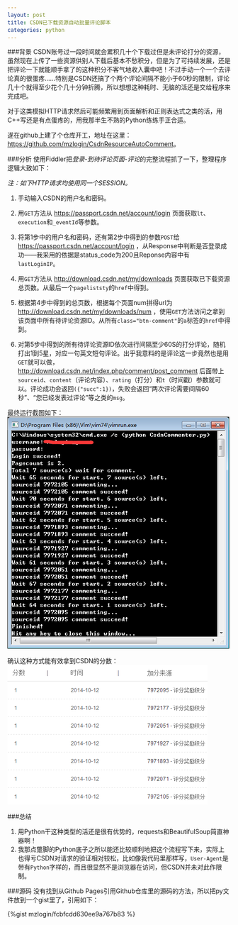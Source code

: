 ```yaml
---
layout: post
title: CSDN已下载资源自动批量评论脚本
categories: python
---
```


###背景
CSDN账号过一段时间就会累积几十个下载过但是未评论打分的资源，虽然现在上传了一些资源供别人下载后基本不愁积分，但是为了可持续发展，还是把评论一下就能顺手拿了的这种积分不客气地收入囊中吧！不过手动一个一个去评论真的很蛋疼……特别是CSDN还搞了个两个评论间隔不能小于60秒的限制，评论几十个就得至少花个几十分钟折腾，所以想想这种耗时、无脑的活还是交给程序来完成吧。

对于这类模拟HTTP请求然后可能频繁用到页面解析和正则表达式之类的活，用C++写还是有点蛋疼的，用我那半生不熟的Python练练手正合适。

遂在github上建了个仓库开工，地址在这里：<https://github.com/mzlogin/CsdnResourceAutoComment>。

###分析
使用Fiddler把*登录-到待评论页面-评论*的完整流程抓了一下，整理程序逻辑大致如下：

*注：如下HTTP请求均使用同一个SESSION。*

1. 手动输入CSDN的用户名和密码。

2. 用`GET`方法从 https://passport.csdn.net/account/login 页面获取`lt`、`execution`和`_eventId`等参数。

3. 将第1步中的用户名和密码，还有第2步中得到的参数`POST`给 https://passport.csdn.net/account/login ，从Response中判断是否登录成功——我采用的依据是status\_code为200且Reponse内容中有`lastLoginIP`。

4. 用`GET`方法从 http://download.csdn.net/my/downloads 页面获取已下载资源总页数。从最后一个`pageliststy`的`href`中得到。

5. 根据第4步中得到的总页数，根据每个页面num拼得url为 http://download.csdn.net/my/downloads/num ，使用`GET`方法访问之拿到该页面中所有待评论资源ID。从所有`class="btn-comment"`的`a`标签的`href`中得到。

6. 对第5步中得到的所有待评论资源ID依次进行间隔至少60S的打分评论，随机打出1到5星，对应一句英文短句评论。出乎我意料的是评论这一步竟然也是用`GET`就可以做， http://download.csdn.net/index.php/comment/post_comment 后面带上`sourceid`、`content`（评论内容）、`rating`（打分）和`t`（时间戳）参数就可以。评论成功会返回`({"succ":1})`，失败会返回“两次评论需要间隔60秒”、“您已经发表过评论”等之类的`msg`。

最终运行截图如下：
![CSDN自动批量打分评论](/images/posts/python/csdncommenter.png)

确认这种方式能有效拿到CSDN的分数：
![CSDN自动评论得分](/images/posts/python/csdnscore.png)

###总结
1. 用Python干这种类型的活还是很有优势的，requests和BeautifulSoup简直神器啊！  
2. 我那点蹩脚的Python底子之所以能还比较顺利地把这个流程写下来，实际上也得亏CSDN对请求的验证相对较松，比如像我代码里那样写，`User-Agent`是带有`Python`字样的，而且很显然不是浏览器在访问，但CSDN并未对此作限制。  

###源码
没有找到从Github Pages引用Github仓库里的源码的方法，所以把py文件放到一个gist里了，引用如下：

{%gist mzlogin/fcbfcdd630ee9a767b83 %}
